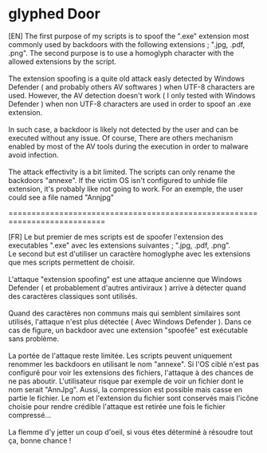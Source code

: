 # glyphed Door

[EN] The first purpose of my scripts is to spoof the ".exe" extension most commonly used by backdoors with the following extensions ; ".jpg, .pdf, .png". The second purpose is to use a homoglyph character with the allowed extensions by the script.<br/><br/>The extension spoofing is a quite old attack easly detected by Windows Defender ( and probably others AV softwares ) when UTF-8 characters are used. However, the AV detection doesn't work ( I only tested with Windows Defender ) when non UTF-8 characters are used in order to spoof an .exe extension.<br/><br/>In such case, a backdoor is likely not detected by the user and can be executed without any issue. Of course, There are others mechanism enabled by most of the AV tools during the execution in order to malware avoid infection.<br/><br/>The attack effectivity is a bit limited. The scripts can only rename the backdoors "annexe". If the victim OS isn't configured to unhide file extension, it's probably like not going to work. For an exemple, the user could see a file named "Annjpg" 


===========================================================================

[FR] Le but premier de mes scripts est de spoofer l'extension des executables ".exe" avec les extensions suivantes ; ".jpg, .pdf, .png".<br/>Le second but est d'utiliser un caractère homoglyphe avec les extensions que mes scripts permettent de choisir.<br/><br/>L'attaque "extension spoofing" est une attaque ancienne que Windows Defender ( et probablement d'autres antiviraux ) arrive à détecter quand des caractères classiques sont utilisés.<br/><br/>Quand des caractères non communs mais qui semblent similaires sont utilisés, l'attaque n'est plus détectée ( Avec Windows Defender ). Dans ce cas de figure, un backdoor avec une extension "spoofée" est exécutable sans problème.<br/><br/>La portée de l'attaque reste limitée. Les scripts peuvent uniquement renommer les backdoors en utilisant le nom "annexe". Si l'OS ciblé n'est pas configuré pour voir les extensions des fichiers, l'attaque à des chances de ne pas aboutir. L'utilisateur risque par exemple de voir un fichier dont le nom serait "AnnJpg". Aussi, la compression est possible mais casse en partie le fichier. Le nom et l'extension du fichier sont conservés mais l'icône choisie pour rendre crédible l'attaque est retirée une fois le fichier compressé... <br/><br/>La flemme d'y jetter un coup d'oeil, si vous étes déterminé à résoudre tout ça, bonne chance ! 

